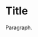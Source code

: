 <html>
<head>
<link rel="shortcut icon" type="image/x-icon" href="ProfileImage.ico">
</head>
<body>
<h1>Title</h1>
<p>Paragraph.</p>
  <canvas  id="canvas">
  <script src = "Alert.js"></script>
  <script src = "PendulumScript.js"></script>
</body>
</html>
